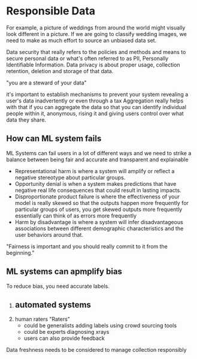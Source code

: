 # Responsible Data

For example, a picture of weddings from around the world might visually look different in a picture. If we are going to classify wedding images, we need to make as much effort to source an unbiased data set.

Data security that really refers to the policies and methods and means to secure personal data or what's often referred to as PII, Personally Identifiable Information. Data privacy is about proper usage, collection retention, deletion and storage of that data.

"you are a steward of your data"

it's important to establish mechanisms to prevent your system revealing a user's data inadvertently or even through a tax
Aggregation really helps with that if you can aggregate the data so that you can identify individual people within it, anonymous, rising it and giving users control over what data they share. 

## How can ML system fails

ML Systems can fail users in a lot of different ways and we need to strike a balance between being fair and accurate and transparent and explainable

- Representational harm is where a system will amplify or reflect a negative stereotype about particular groups. 
- Opportunity denial is when a system makes predictions that have negative real life consequences that could result in lasting impacts. 
- Disproportionate product failure is where the effectiveness of your model is really skewed so that the outputs happen more frequently for particular groups of users, you get skewed outputs more frequently essentially can think of as errors more frequently
- Harm by disadvantage is where a system will infer disadvantageous associations between different demographic characteristics and the user behaviors around that. 

"Fairness is important and you should really commit to it from the beginning."

## ML systems can apmplify bias
To reduce bias, you need accurate labels.
1. automated systems
	- 
1. human raters "Raters"
	- could be generalists adding labels using crowd sourcing tools
	- could be experts diagnosing xrays
	- users can also provide feedback

Data freshness needs to be considered to manage collection responsibly

